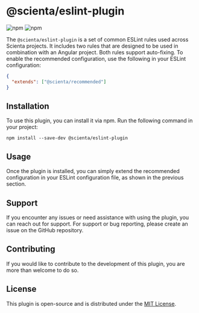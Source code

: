 # @scienta/eslint-plugin

![npm](https://img.shields.io/npm/v/%40scienta%2Feslint-plugin)
![npm](https://img.shields.io/npm/dy/%40scienta%2Feslint-plugin)



The `@scienta/eslint-plugin` is a set of common ESLint rules used across Scienta projects. It includes two rules that are designed to be used in combination with an Angular project. Both rules support auto-fixing. To enable the recommended configuration, use the following in your ESLint configuration:

```json
{
  "extends": ["@scienta/recommended"]
}
```

## Installation

To use this plugin, you can install it via npm. Run the following command in your project:

```shell
npm install --save-dev @scienta/eslint-plugin
```

## Usage

Once the plugin is installed, you can simply extend the recommended configuration in your ESLint configuration file, as shown in the previous section.

## Support

If you encounter any issues or need assistance with using the plugin, you can reach out for support. For support or bug reporting, please create an issue on the GitHub repository.

## Contributing

If you would like to contribute to the development of this plugin, you are more than welcome to do so.

## License

This plugin is open-source and is distributed under the [MIT License](LICENSE).
